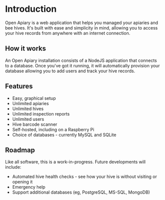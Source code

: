 # Introduction

Open Apiary is a web application that helps you managed your apiaries and bee hives.
It's built with ease and simplicity in mind, allowing you to access your hive 
records from anywhere with an internet connection.

## How it works

An Open Apiary installation consists of a NodeJS application that connects to a
database. Once you've got it running, it will automatically provision your 
database allowing you to add users and track your hive records. 

## Features

- Easy, graphical setup
- Unlimited apiaries
- Unlimited hives
- Unlimited inspection reports
- Unlimited users
- Hive barcode scanner
- Self-hosted, including on a Raspberry Pi
- Choice of databases - currently MySQL and SQLite

## Roadmap

Like all software, this is a work-in-progress. Future developments will include:

- Automated hive health checks - see how your hive is without visiting or opening it
- Emergency help
- Support additional databases (eg, PostgreSQL, MS-SQL, MongoDB)
